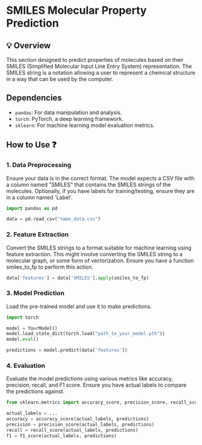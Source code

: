 # SMILES Molecular Property Prediction


## 💡 Overview

This section designed to predict properties of molecules based on their SMILES (Simplified Molecular Input Line Entry System) representation. The SMILES string is a notation allowing a user to represent a chemical structure in a way that can be used by the computer.

## Dependencies

- `pandas`: For data manipulation and analysis.
- `torch`: PyTorch, a deep learning framework.
- `sklearn`: For machine learning model evaluation metrics.

## How to Use ❓

### 1. Data Preprocessing 

Ensure your data is in the correct format. The model expects a CSV file with a column named "SMILES" that contains the SMILES strings of the molecules. Optionally, if you have labels for training/testing, ensure they are in a column named 'Label'.

```python
import pandas as pd

data = pd.read_csv("name_data.csv")
```
### 2. Feature Extraction
Convert the SMILES strings to a format suitable for machine learning using feature extraction. This might involve converting the SMILES string to a molecular graph, or some form of vectorization. Ensure you have a function smiles_to_fp to perform this action.

```python
data['features'] = data['SMILES'].apply(smiles_to_fp)
```
### 3. Model Prediction
Load the pre-trained model and use it to make predictions.

```python
import torch

model = YourModel()
model.load_state_dict(torch.load("path_to_your_model.pth"))
model.eval()

predictions = model.predict(data['features'])
```
### 4. Evaluation
Evaluate the model predictions using various metrics like accuracy, precision, recall, and F1 score. Ensure you have actual labels to compare the predictions against.

```python
from sklearn.metrics import accuracy_score, precision_score, recall_score, f1_score

actual_labels = ...
accuracy = accuracy_score(actual_labels, predictions)
precision = precision_score(actual_labels, predictions)
recall = recall_score(actual_labels, predictions)
f1 = f1_score(actual_labels, predictions)
```
